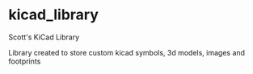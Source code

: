 # kicad_library
 Scott's KiCad Library

 Library created to store custom kicad symbols, 3d models, images and footprints
